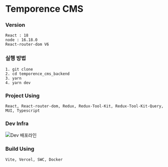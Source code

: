# Temporence CMS

### Version

```
React : 18
node : 16.18.0
React-router-dom V6
```

### 실행 방법

```
1. git clone
2. cd temporence_cms_backend
3. yarn
4. yarn dev
```

### Project Using

```
React, React-router-dom, Redux, Redux-Tool-Kit, Redux-Tool-Kit-Query, MUI, Typescript
```

### Dev Infra
![Dev 배포라인](https://github.com/MARS-crew/temporence_cms/assets/56928532/3365d809-b24f-43db-ba6d-f0d181ab922b)

### Build Using

```
Vite, Vercel, SWC, Docker
```
